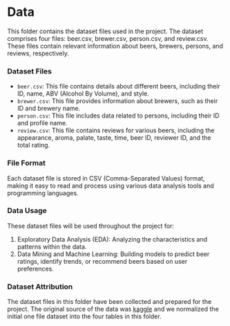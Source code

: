 # Data  

This folder contains the dataset files used in the project. The dataset comprises four files: beer.csv, brewer.csv, person.csv, and review.csv. These files contain relevant information about beers, brewers, persons, and reviews, respectively.

### Dataset Files
- `beer.csv`: This file contains details about different beers, including their ID, name, ABV (Alcohol By Volume), and style.
- `brewer.csv`: This file provides information about brewers, such as their ID and brewery name.
- `person.csv`: This file includes data related to persons, including their ID and profile name.
- `review.csv`: This file contains reviews for various beers, including the appearance, aroma, palate, taste, time, beer ID, reviewer ID, and the total rating.  

### File Format
Each dataset file is stored in CSV (Comma-Separated Values) format, making it easy to read and process using various data analysis tools and programming languages.

### Data Usage
These dataset files will be used throughout the project for:

1. Exploratory Data Analysis (EDA): Analyzing the characteristics and patterns within the data.
2. Data Mining and Machine Learning: Building models to predict beer ratings, identify trends, or recommend beers based on user preferences.

### Dataset Attribution
The dataset files in this folder have been collected and prepared for the project. The original source of the data was [kaggle](https://www.kaggle.com/datasets/rdoume/beerreviews) and we normalized the initial one file dataset into the four tables in this folder.

